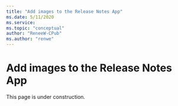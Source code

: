 ```yaml
---
title: "Add images to the Release Notes App"
ms.date: 5/11/2020
ms.service: 
ms.topic: "conceptual"
author: "ReneeW-CPub"
ms.author: "renwe"
---
```


# Add images to the Release Notes App

This page is under construction.